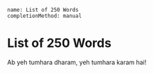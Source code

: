 ```ngMeta
name: List of 250 Words
completionMethod: manual
```

# List of 250 Words

Ab yeh tumhara dharam, yeh tumhara karam hai!